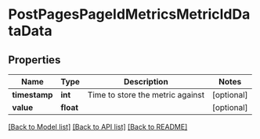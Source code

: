 # PostPagesPageIdMetricsMetricIdDataData

## Properties
Name | Type | Description | Notes
------------ | ------------- | ------------- | -------------
**timestamp** | **int** | Time to store the metric against | [optional] 
**value** | **float** |  | [optional] 

[[Back to Model list]](../README.md#documentation-for-models) [[Back to API list]](../README.md#documentation-for-api-endpoints) [[Back to README]](../README.md)


